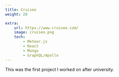 ```yaml
---
title: Cruiseo
weight: 20

extra:
    url: https://www.cruiseo.com/
    image: cruiseo.png
    tech:
        - Meteor.js
        - React
        - Mongo
        - GraphQL/Apollo
---
```


This was the first project I worked on after university.
